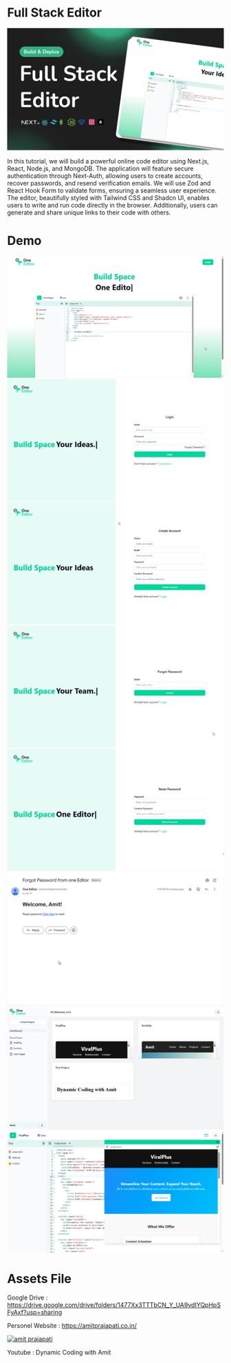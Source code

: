 # Full Stack Editor

![Alt text](Full%20Stack%20Editor.png?raw=true "Title")

In this tutorial, we will build a powerful online code editor using Next.js, React, Node.js, and MongoDB. The application will feature secure authentication through Next-Auth, allowing users to create accounts, recover passwords, and resend verification emails. We will use Zod and React Hook Form to validate forms, ensuring a seamless user experience. The editor, beautifully styled with Tailwind CSS and Shadcn UI, enables users to write and run code directly in the browser. Additionally, users can generate and share unique links to their code with others.

# Demo 
![Alt text](/demo/1.png?raw=true "demo1")
![Alt text](/demo/2.png?raw=true "demo2")
![Alt text](/demo/3.png?raw=true "demo3")
![Alt text](/demo/4.png?raw=true "demo4")
![Alt text](/demo/5.png?raw=true "demo5")
![Alt text](/demo/6.png?raw=true "demo6")
![Alt text](/demo/7.png?raw=true "demo7")
![Alt text](/demo/8.png?raw=true "demo8")

# Assets File
Google Drive : https://drive.google.com/drive/folders/1477Xx3TTTbCN_Y_UA9vdIYQpHpSFyAxf?usp=sharing


Personel Website : https://amitprajapati.co.in/

 <a href="https://www.linkedin.com/in/itsamitprajapati" target="_blank">
  <img src="https://img.shields.io/badge/LinkedIn-0077B5?style=for-the-badge&logo=linkedin&logoColor=white" alt="amit prajapati"/>
 </a>

 Youtube : Dynamic Coding with Amit

 